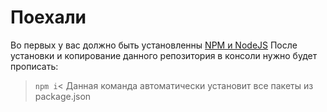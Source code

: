 # Поехали
Во первых у вас должно быть установленны [NPM и NodeJS](https://nodejs.org/en/)
После установки и копирование данного репозитория в консоли нужно будет прописать:
>`npm i`<
Данная команда автоматически установит все пакеты из package.json
